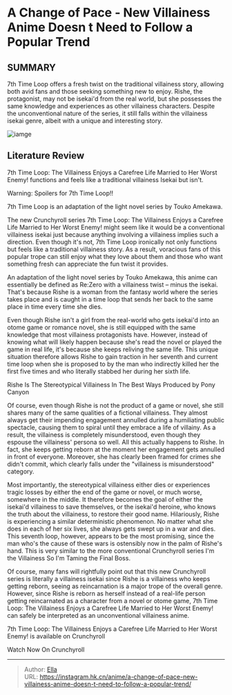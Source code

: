 # A Change of Pace - New Villainess Anime Doesn t Need to Follow a Popular Trend


## SUMMARY 



  7th Time Loop offers a fresh twist on the traditional villainess story, allowing both avid fans and those seeking something new to enjoy.   Rishe, the protagonist, may not be isekai&#39;d from the real world, but she possesses the same knowledge and experiences as other villainess characters.   Despite the unconventional nature of the series, it still falls within the villainess isekai genre, albeit with a unique and interesting story.  

![iamge](https://static1.srcdn.com/wordpress/wp-content/uploads/2024/01/7th-time-loop_-the-villainess-enjoys-a-carefree-life-married-to-her-worst-enemy-key-anime-visual.jpg)

## Literature Review

7th Time Loop: The Villainess Enjoys a Carefree Life Married to Her Worst Enemy! functions and feels like a traditional villainess Isekai but isn&#39;t.





Warning: Spoilers for 7th Time Loop!!






7th Time Loop is an adaptation of the light novel series by Touko Amekawa.




The new Crunchyroll series 7th Time Loop: The Villainess Enjoys a Carefree Life Married to Her Worst Enemy! might seem like it would be a conventional villainess isekai just because anything involving a villainess implies such a direction. Even though it&#39;s not, 7th Time Loop ironically not only functions but feels like a traditional villainess story. As a result, voracious fans of this popular trope can still enjoy what they love about them and those who want something fresh can appreciate the fun twist it provides.

An adaptation of the light novel series by Touko Amekawa, this anime can essentially be defined as Re:Zero with a villainess twist – minus the isekai. That&#39;s because Rishe is a woman from the fantasy world where the series takes place and is caught in a time loop that sends her back to the same place in time every time she dies.




          

Even though Rishe isn&#39;t a girl from the real-world who gets isekai&#39;d into an otome game or romance novel, she is still equipped with the same knowledge that most villainess protagonists have. However, instead of knowing what will likely happen because she&#39;s read the novel or played the game in real life, it&#39;s because she keeps reliving the same life. This unique situation therefore allows Rishe to gain traction in her seventh and current time loop when she is proposed to by the man who indirectly killed her the first five times and who literally stabbed her during her sixth life.


 Rishe Is The Stereotypical Villainess In The Best Ways 
Produced by Pony Canyon
          




Of course, even though Rishe is not the product of a game or novel, she still shares many of the same qualities of a fictional villainess. They almost always get their impending engagement annulled during a humiliating public spectacle, causing them to spiral until they embrace a life of villainy. As a result, the villainess is completely misunderstood, even though they espouse the villainess&#39; persona so well. All this actually happens to Rishe. In fact, she keeps getting reborn at the moment her engagement gets annulled in front of everyone. Moreover, she has clearly been framed for crimes she didn&#39;t commit, which clearly falls under the &#34;villainess is misunderstood&#34; category.

Most importantly, the stereotypical villainess either dies or experiences tragic losses by either the end of the game or novel, or much worse, somewhere in the middle. It therefore becomes the goal of either the isekai&#39;d villainess to save themselves, or the isekai&#39;d heroine, who knows the truth about the villainess, to restore their good name. Hilariously, Rishe is experiencing a similar deterministic phenomenon. No matter what she does in each of her six lives, she always gets swept up in a war and dies. This seventh loop, however, appears to be the most promising, since the man who&#39;s the cause of these wars is ostensibly now in the palm of Rishe&#39;s hand. This is very similar to the more conventional Crunchyroll series I&#39;m the Villainess So I&#39;m Taming the Final Boss.




          

Of course, many fans will rightfully point out that this new Crunchyroll series is literally a villainess isekai since Rishe is a villainess who keeps getting reborn, seeing as reincarnation is a major trope of the overall genre. However, since Rishe is reborn as herself instead of a real-life person getting reincarnated as a character from a novel or otome game, 7th Time Loop: The Villainess Enjoys a Carefree Life Married to Her Worst Enemy! can safely be interpreted as an unconventional villainess anime.

7th Time Loop: The Villainess Enjoys a Carefree Life Married to Her Worst Enemy! is available on Crunchyroll

Watch Now On Crunchyroll



---

> Author: [Ella](https://instagram.hk.cn/)  
> URL: https://instagram.hk.cn/anime/a-change-of-pace-new-villainess-anime-doesn-t-need-to-follow-a-popular-trend/  

